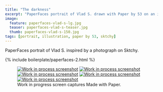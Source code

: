```yaml
---
title: "The darkness"
excerpt: "PaperFaces portrait of Vlad S. drawn with Paper by 53 on an iPad."
image: 
  feature: paperfaces-vlad-s-lg.jpg
  teaser: paperfaces-vlad-s-teaser.jpg
  thumb: paperfaces-vlad-s-150.jpg
tags: [portrait, illustration, paper by 53, sktchy]
---
```


PaperFaces portrait of Vlad S. inspired by a photograph on Sktchy.

{% include boilerplate/paperfaces-2.html %}

<figure class="third">
  <a href="{{ site.url }}/images/paperfaces-vlad-s-process-1-lg.jpg"><img src="{{ site.url }}/images/paperfaces-vlad-s-process-1-600.jpg" alt="Work in process screenshot"></a>
  <a href="{{ site.url }}/images/paperfaces-vlad-s-process-2-lg.jpg"><img src="{{ site.url }}/images/paperfaces-vlad-s-process-2-600.jpg" alt="Work in process screenshot"></a>
  <a href="{{ site.url }}/images/paperfaces-vlad-s-process-3-lg.jpg"><img src="{{ site.url }}/images/paperfaces-vlad-s-process-3-600.jpg" alt="Work in process screenshot"></a>
  <a href="{{ site.url }}/images/paperfaces-vlad-s-process-4-lg.jpg"><img src="{{ site.url }}/images/paperfaces-vlad-s-process-4-600.jpg" alt="Work in process screenshot"></a>
  <a href="{{ site.url }}/images/paperfaces-vlad-s-process-5-lg.jpg"><img src="{{ site.url }}/images/paperfaces-vlad-s-process-5-600.jpg" alt="Work in process screenshot"></a>
  <figcaption>Work in progress screen captures Made with Paper.</figcaption>
</figure>